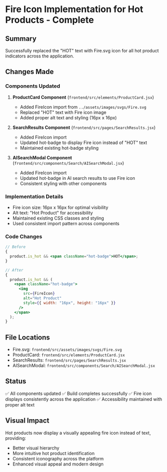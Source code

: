 # Fire Icon Implementation for Hot Products - Complete

## Summary

Successfully replaced the "HOT" text with Fire.svg icon for all hot product indicators across the application.

## Changes Made

### Components Updated

1. **ProductCard Component** (`frontend/src/elements/ProductCard.jsx`)

   - Added FireIcon import from `../assets/images/svgs/Fire.svg`
   - Replaced "HOT" text with Fire icon image
   - Added proper alt text and styling (16px x 16px)

2. **SearchResults Component** (`frontend/src/pages/SearchResults.jsx`)

   - Added FireIcon import
   - Updated hot-badge to display Fire icon instead of "HOT" text
   - Maintained existing hot-badge styling

3. **AISearchModal Component** (`frontend/src/components/Search/AISearchModal.jsx`)
   - Added FireIcon import
   - Updated hot-badge in AI search results to use Fire icon
   - Consistent styling with other components

### Implementation Details

- Fire icon size: 16px x 16px for optimal visibility
- Alt text: "Hot Product" for accessibility
- Maintained existing CSS classes and styling
- Used consistent import pattern across components

### Code Changes

```jsx
// Before
{
  product.is_hot && <span className="hot-badge">HOT</span>;
}

// After
{
  product.is_hot && (
    <span className="hot-badge">
      <img
        src={FireIcon}
        alt="Hot Product"
        style={{ width: "16px", height: "16px" }}
      />
    </span>
  );
}
```

## File Locations

- Fire.svg: `frontend/src/assets/images/svgs/Fire.svg`
- ProductCard: `frontend/src/elements/ProductCard.jsx`
- SearchResults: `frontend/src/pages/SearchResults.jsx`
- AISearchModal: `frontend/src/components/Search/AISearchModal.jsx`

## Status

✅ All components updated
✅ Build completes successfully
✅ Fire icon displays consistently across the application
✅ Accessibility maintained with proper alt text

## Visual Impact

Hot products now display a visually appealing fire icon instead of text, providing:

- Better visual hierarchy
- More intuitive hot product identification
- Consistent iconography across the platform
- Enhanced visual appeal and modern design
